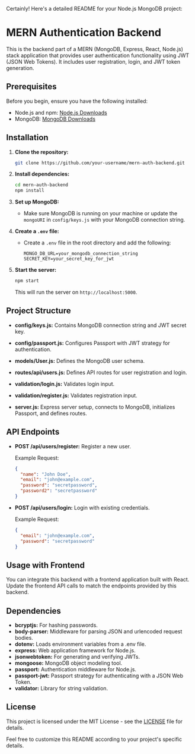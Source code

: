 Certainly! Here's a detailed README for your Node.js MongoDB project:

# MERN Authentication Backend

This is the backend part of a MERN (MongoDB, Express, React, Node.js) stack application that provides user authentication functionality using JWT (JSON Web Tokens). It includes user registration, login, and JWT token generation.

## Prerequisites

Before you begin, ensure you have the following installed:

- Node.js and npm: [Node.js Downloads](https://nodejs.org/)
- MongoDB: [MongoDB Downloads](https://www.mongodb.com/try/download/community)

## Installation

1. **Clone the repository:**

   ```bash
   git clone https://github.com/your-username/mern-auth-backend.git
   ```

2. **Install dependencies:**

   ```bash
   cd mern-auth-backend
   npm install
   ```

3. **Set up MongoDB:**

   - Make sure MongoDB is running on your machine or update the `mongoURI` in `config/keys.js` with your MongoDB connection string.

4. **Create a `.env` file:**

   - Create a `.env` file in the root directory and add the following:

     ```env
     MONGO_DB_URL=your_mongodb_connection_string
     SECRET_KEY=your_secret_key_for_jwt
     ```

5. **Start the server:**

   ```bash
   npm start
   ```

   This will run the server on `http://localhost:5000`.

## Project Structure

- **config/keys.js:** Contains MongoDB connection string and JWT secret key.

- **config/passport.js:** Configures Passport with JWT strategy for authentication.

- **models/User.js:** Defines the MongoDB user schema.

- **routes/api/users.js:** Defines API routes for user registration and login.

- **validation/login.js:** Validates login input.

- **validation/register.js:** Validates registration input.

- **server.js:** Express server setup, connects to MongoDB, initializes Passport, and defines routes.

## API Endpoints

- **POST /api/users/register:** Register a new user.

  Example Request:

  ```json
  {
    "name": "John Doe",
    "email": "john@example.com",
    "password": "secretpassword",
    "password2": "secretpassword"
  }
  ```

- **POST /api/users/login:** Login with existing credentials.

  Example Request:

  ```json
  {
    "email": "john@example.com",
    "password": "secretpassword"
  }
  ```

## Usage with Frontend

You can integrate this backend with a frontend application built with React. Update the frontend API calls to match the endpoints provided by this backend.

## Dependencies

- **bcryptjs:** For hashing passwords.
- **body-parser:** Middleware for parsing JSON and urlencoded request bodies.
- **dotenv:** Loads environment variables from a .env file.
- **express:** Web application framework for Node.js.
- **jsonwebtoken:** For generating and verifying JWTs.
- **mongoose:** MongoDB object modeling tool.
- **passport:** Authentication middleware for Node.js.
- **passport-jwt:** Passport strategy for authenticating with a JSON Web Token.
- **validator:** Library for string validation.

## License

This project is licensed under the MIT License - see the [LICENSE](LICENSE) file for details.

Feel free to customize this README according to your project's specific details.